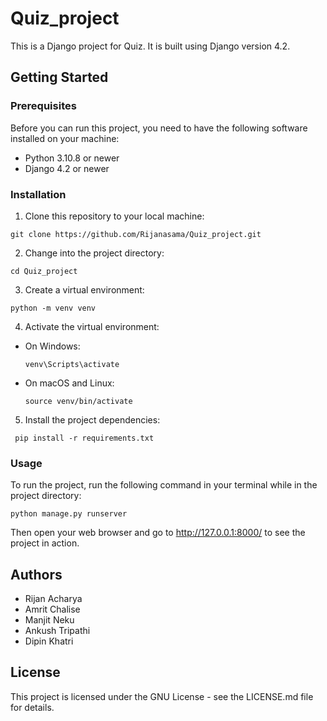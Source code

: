 # Quiz_project
This is a Django project for Quiz. It is built using Django version 4.2.

## Getting Started

### Prerequisites
Before you can run this project, you need to have the following software installed on your machine:
- Python 3.10.8 or newer
- Django 4.2 or newer

### Installation
1. Clone this repository to your local machine:
  ```
  git clone https://github.com/Rijanasama/Quiz_project.git
  ```

2. Change into the project directory:
  ```
  cd Quiz_project
  ```

3. Create a virtual environment:
  ```
python -m venv venv
  ```

4. Activate the virtual environment:
- On Windows:
  ```
  venv\Scripts\activate
  ```
- On macOS and Linux:
  ```
  source venv/bin/activate
  ```

5. Install the project dependencies:
  ```
   pip install -r requirements.txt
  ```

### Usage
To run the project, run the following command in your terminal while in the project directory:
  ```
python manage.py runserver
  ```


Then open your web browser and go to http://127.0.0.1:8000/ to see the project in action.

## Authors
- Rijan Acharya
- Amrit Chalise
- Manjit Neku
- Ankush Tripathi
- Dipin Khatri

## License
This project is licensed under the GNU License - see the LICENSE.md file for details.


